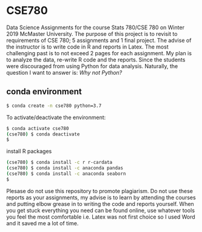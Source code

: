 # CSE780
Data Science Assignments for the course Stats 780/CSE 780 on Winter 2019 McMaster University.
The purpose of this project is to revisit to requirements of CSE 780; 5 assignments and 1 final project. The advise of the instructor is to write code in R and reports in Latex. The most challenging past is to not exceed 2 pages for each assignment. My plan is to analyze the data, re-write R code and the reports. Since the students were discouraged from using Python for data analysis. Naturally, the question I want to answer is:
*Why not Python?*

## conda environment
```bash
$ conda create -n cse780 python=3.7
```

To activate/deactivate the environment:

```bash
$ conda activate cse780
(cse780) $ conda deactivate
$
```

install R packages 

```bash
(cse780) $ conda install -c r r-cardata
(cse780) $ conda install -c anaconda pandas
(cse780) $ conda install -c anaconda seaborn
$
```


Plesase do not use this repository to promote plagiarism. Do not use these reports as your assignments, my advise is to learn by attending the courses and putting elbow grease in to writing the code and reports yourself. When you get stuck everything you need can be found online, use whatever tools you feel the most comfortable i.e. Latex was not first choice so I used Word and it saved me a lot of time. 
